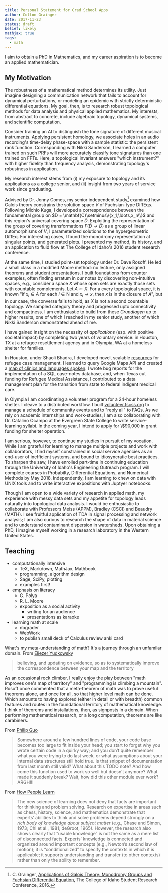 ```yaml
---
title: Personal Statement for Grad School Apps 
author: Colton Grainger
date: 2017-11-23
status: draft
belief: likely
mathjax: true
tags: 
  - math
---
```


I aim to obtain a PhD in Mathematics, and my career aspiration is to become an applied mathematician. 

## My Motivation 

The robustness of a mathematical method determines its utility. Just imagine designing a communication network that fails to account for dynamical perturbations, or modeling an epidemic with strictly deterministic differential equations. My goal, then, is to research robust topological methods for data analysis and physical applied mathematics. My interests, from abstract to concrete, include algebraic topology, dynamical systems, and scientific computation.

Consider training an AI to distinguish the tone signature of different musical instruments. Applying persistent homology, we associate holes in an audio recording's time-delay phase-space with a sample statistic: the persistent rank function. Corresponding with Nikki Sanderson, I learned a computer trained on such PRFs will more accurately classify tone signatures than one trained on FFTs. Here, a topological invariant answers "which instrument?" with higher fidelity than frequency analysis, demonstrating topology's robustness in application.

My research interest stems from (i) my exposure to topology and its applications as a college senior, and (ii) insight from two years of service work since graduating.

Advised by Dr. Jonny Comes, my senior independent study[^study] examined how Galois theory constrains the solution space $V$ of Fuchsian-type DiffEqs. Following Michio Kuga, I developed a correspondence between the fundamental group on $D = \mathbf{C}\setminus\\{x_1,\ldots,x_n\\}$ and this region's universal covering space $\tilde{D}$. Exploiting the representation of the group of covering transformations $\Gamma(\tilde{D} \to \tilde{D})$ as a group of linear automorphisms of $V$, I parameterized solutions to the hypergeometric DiffEq. For interesting cases, I found the monodromy representation at singular points, and generated plots. I presented my method, its history, and an application to fluid flow at The College of Idaho's 2016 student research conference.

[^study]: C. Grainger, [Applications of Galois Theory: Monodromy Groups and Fuchsian Differential Equation](http://coltongrainger.com/documents/cgrainger_coursework_galois_poster.pdf), The College of Idaho Student Research Conference, 2016.

At the same time, I studied point-set topology under Dr. Dave Rosoff. He led a small class in a modified Moore method: no lecture, only assigned theorems and student presentations. I built foundations from counter examples, often finding erratum in our notes by discovering non-intuitive spaces, e.g., consider a space $X$ whose open sets are exactly those sets with countable complements. Let $A \subset X$. For a every topological space, it is known "if $x_i \in A$ for each $i \in \mathrm{N}$ and $x_i \to x$, then $x$ is in the closure of $A$", but in our case, the converse fails to hold, as $X$ is not a second countable topology. We sampled category theory and progressed upto connectivity and compactness. I am enthusiastic to build from these *Grundlagen* up to higher results, one of which I reached in my senior study, another of which Nikki Sanderson demonstrated ahead of me.

I have gained insight on the necessity of *applications* (esp. with positive societal impact) by completing two years of voluntary service: in Houston, TX at a refugee resettlement agency and in Olympia, WA at a homeless shelter for families.
 
In Houston, under Shaoli Bhadra, I developed novel, scalable [resources](https://github.com/coltongrainger/ymca-resources) for refugee case management. I learned to query Google Maps API and created a [map of clinics and languages spoken](https://drive.google.com/open?id=1kk9yn6-4nifHLIf2tGYbW_7PiYo&usp=sharing). I wrote bug reports for the implementation of a SQL case-notes database, and, when Texas cut funding for Refugee Medical Assistance, I contributed to a data management plan for the transition from state to federal indigent medical care.

In Olympia I am coordinating a volunteer program for a 24-hour homeless shelter. I cleave to a distributed workflow. I built [volunteer.fscss.org](https://volunteer.fscss.org) to manage a schedule of community events and to "reply all" to FAQs. As we rely on academic internships and work-studies, I am also collaborating with Dr. Catalino Ocampo at the Evergreen State College to write service-learning syllabi. In the coming year, I intend to apply for \\$90,000 in grant funding for shelter operation.

I am serious, however, to continue my studies in pursuit of my vocation. While I am grateful for learning to manage multiple projects and work with collaborators, I find myself constrained in social service agencies as an end-user of inefficient systems, and bound to idiosyncratic best practices. To sharpen the saw, I have enrolled part-time in continuing education through the University of Idaho's Engineering Outreach program. I will complete courses in Probabilty, Differential Equations, and Numerical Methods by May 2018. Independently, I am learning to chew on data with UNIX tools and to write interactive expositions with Juptyer notebooks.

Though I am open to a wide variety of research in applied math, my experience with messy data sets and my appetite for topology leads naturally into topological data analysis. I would be enthusiastic to collaborate with Professors Meiss (APPM), Bradley (CSCI) and Beaudry (MATH). I see fruitful application of TDA in signal processing and network analysis; I am also curious to research the shape of data in material science and to understand contaminant dispersion in watersheds. Upon obtaining a PhD, I imagine myself working in a research laboratory in the Western United States.

## Teaching 

- computationally intensive
	- TeX, Markdown, MathJax, Mathbook
	- programming, algorithm design
	- Sage, SciPy, plotting
	- examples first!
- emphasis on literacy
	- G. Polya
	- R. L. Moore
	- exposition as a social activity
		- writing for an audience
		- presentations as karaoke
- learning math at scale
	- nbgrader
	- WebWork
	- to publish small deck of Calculus review anki card

What's my meta-understanding of math? It's a journey through an unfamilar domain. From [Eliezer Yudkowsky](http://lesswrong.com/lw/31/what_do_we_mean_by_rationality/)
> believing, and updating on evidence, so as to systematically improve the correspondence between your map and the territory

As an occasional rock climber, I really enjoy the play between "math improves one's map of territory" and "programming is climbing a mountain". Rosoff once commented that a meta-theorem of math was to prove useful theorems alone, and once for all, so that higher level math can be done. Which amounts to having explored (either in detail or with breadth) common features and routes in the foundational territory of mathematical knowledge. I think of theorems and installations, then, as signposts in a domain. When performing mathematical research, or a long computation, theorems are like carabiners.

From [Philip Guo](https://www.oreilly.com/ideas/code-carabiners-essential-protection-tools-for-safe-programming)
> Somewhere around a few hundred lines of code, your code base becomes too large to fit inside your head; you start to forget why you wrote certain code in a quirky way; and you don’t quite remember what you were trying to do last week, or what assumptions about your internal data structures still hold true. Is that snippet of documentation from last month still valid? What about this TODO note? And how come this function used to work so well but doesn’t anymore? What made it suddenly break? Wait, how did this other module ever work? ARGH!!!

From [How People Learn](https://www.colorado.edu/MCDB/LearningBiology/readings/How-people-learn.pdf) 
> The new science of learning does not deny that facts are important for thinking and problem solving. Research on expertise in areas such as chess, history, science, and mathematics demonstrate that experts’ abilities to think and solve problems depend strongly on a *rich body of knowledge about subject matter* (e.g., Chase and Simon, 1973; Chi et al., 1981; deGroot, 1965).  However, the research also shows clearly that “usable knowledge” is not the same as a mere list of disconnected facts. Experts’ knowledge is connected and organized around important concepts (e.g., Newton’s second law of motion); it is “conditionalized” to specify the contexts in which it is applicable; it supports understanding and transfer (to other contexts) rather than only the ability to remember.

